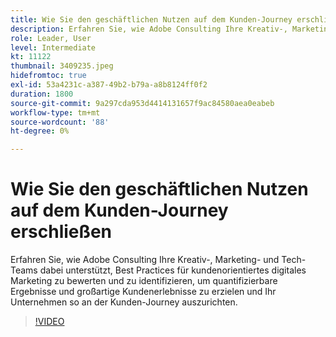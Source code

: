 ```yaml
---
title: Wie Sie den geschäftlichen Nutzen auf dem Kunden-Journey erschließen
description: Erfahren Sie, wie Adobe Consulting Ihre Kreativ-, Marketing- und Tech-Teams dabei unterstützt, Best Practices für kundenorientiertes digitales Marketing zu bewerten und zu identifizieren, um quantifizierbare Ergebnisse und großartige Kundenerlebnisse zu erzielen und Ihr Unternehmen so an der Kunden-Journey auszurichten.
role: Leader, User
level: Intermediate
kt: 11122
thumbnail: 3409235.jpeg
hidefromtoc: true
exl-id: 53a4231c-a387-49b2-b79a-a8b8124ff0f2
duration: 1800
source-git-commit: 9a297cda953d4414131657f9ac84580aea0eabeb
workflow-type: tm+mt
source-wordcount: '88'
ht-degree: 0%

---
```


# Wie Sie den geschäftlichen Nutzen auf dem Kunden-Journey erschließen

Erfahren Sie, wie Adobe Consulting Ihre Kreativ-, Marketing- und Tech-Teams dabei unterstützt, Best Practices für kundenorientiertes digitales Marketing zu bewerten und zu identifizieren, um quantifizierbare Ergebnisse und großartige Kundenerlebnisse zu erzielen und Ihr Unternehmen so an der Kunden-Journey auszurichten.

>[!VIDEO](https://video.tv.adobe.com/v/3409235/?quality=12&learn=on)

